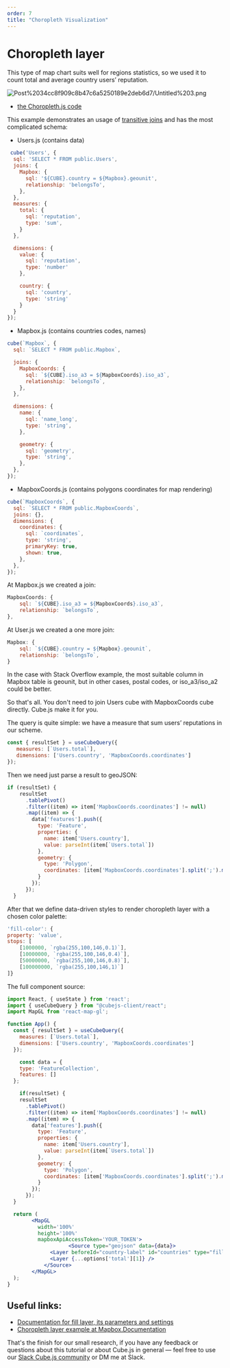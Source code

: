 ```yaml
---
order: 7
title: "Choropleth Visualization"
---
```


# Choropleth layer

This type of map chart suits well for regions statistics, so we used it to count total and average country users’ reputation.

![Post%2034cc8f909c8b47c6a5250189e2deb6d7/Untitled%203.png](Post%2034cc8f909c8b47c6a5250189e2deb6d7/Untitled%203.png)

- [the Choropleth.js code](https://github.com/cube-js/cube.js/blob/master/examples/mapbox/dashboard-app/src/components/Choropleth.js)

This example demonstrates an usage of [transitive joins](https://cube.dev/docs/joins#transitive-joins) and has the most complicated schema:

- Users.js (contains data)

```jsx
 cube('Users', {
  sql: 'SELECT * FROM public.Users',
  joins: {
    Mapbox: {
      sql: '${CUBE}.country = ${Mapbox}.geounit',
      relationship: 'belongsTo',
    },
  },
  measures: {
    total: {
      sql: 'reputation',
      type: 'sum',
    }
  },

  dimensions: {
    value: {
      sql: 'reputation',
      type: 'number'
    },

    country: {
      sql: 'country',
      type: 'string'
    }
  }
});
```

- Mapbox.js (contains countries codes, names)

```jsx
cube(`Mapbox`, {
  sql: `SELECT * FROM public.Mapbox`,

  joins: {
    MapboxCoords: {
      sql: `${CUBE}.iso_a3 = ${MapboxCoords}.iso_a3`,
      relationship: `belongsTo`,
    },
  },

  dimensions: {
    name: {
      sql: 'name_long',
      type: 'string',
    },

    geometry: {
      sql: 'geometry',
      type: 'string',
    },
  },
});
```

- MapboxCoords.js (contains polygons coordinates for map rendering)

```jsx
cube(`MapboxCoords`, {
  sql: `SELECT * FROM public.MapboxCoords`,
  joins: {},
  dimensions: {
    coordinates: {
      sql: `coordinates`,
      type: 'string',
      primaryKey: true,
      shown: true,
    },
  },
});
```

At Mapbox.js we created a join:

```jsx
MapboxCoords: {
	sql: `${CUBE}.iso_a3 = ${MapboxCoords}.iso_a3`,
	relationship: `belongsTo`,
},
```

At User.js we created a one more join:

```jsx
Mapbox: {
	sql: `${CUBE}.country = ${Mapbox}.geounit`,
	relationship: `belongsTo`,
}
```

In the case with Stack Overflow example, the most suitable column in Mapbox table is geounit, but in other cases, postal codes, or iso_a3/iso_a2 could be better.

So that's all. You don't need to join Users cube with MapboxCoords cube directly. Cube.js make it for you.

The query is quite simple: we have a measure that sum users’ reputations in our scheme.

```jsx
const { resultSet } = useCubeQuery({
   measures: [`Users.total`],
   dimensions: ['Users.country', 'MapboxCoords.coordinates']
});
```

Then we need just parse a result to geoJSON:

```jsx
if (resultSet) {
    resultSet
      .tablePivot()
      .filter((item) => item['MapboxCoords.coordinates'] != null)
      .map((item) => {
        data['features'].push({
          type: 'Feature',
          properties: {
            name: item['Users.country'],
            value: parseInt(item[`Users.total`])
          },
          geometry: {
            type: 'Polygon',
            coordinates: [item['MapboxCoords.coordinates'].split(';').map((item) => item.split(','))]
          }
        });
      });
  }
```

After that we define data-driven styles to render choropleth layer with a chosen color palette:

```jsx
'fill-color': { 
property: 'value',
stops: [
	[1000000, `rgba(255,100,146,0.1)`],
	[10000000, `rgba(255,100,146,0.4)`],
	[50000000, `rgba(255,100,146,0.8)`],
	[100000000, `rgba(255,100,146,1)`]
]}
```

The full component source:

```jsx
import React, { useState } from 'react';
import { useCubeQuery } from "@cubejs-client/react";
import MapGL from 'react-map-gl';

function App() {
  const { resultSet } = useCubeQuery({
    measures: [`Users.total`],
    dimensions: ['Users.country', 'MapboxCoords.coordinates']
  });

	const data = {
    type: 'FeatureCollection',
    features: []
  };

	if(resultSet) {
    resultSet
      .tablePivot()
      .filter((item) => item['MapboxCoords.coordinates'] != null)
      .map((item) => {
        data['features'].push({
          type: 'Feature',
          properties: {
            name: item['Users.country'],
            value: parseInt(item[`Users.total`])
          },
          geometry: {
            type: 'Polygon',
            coordinates: [item['MapboxCoords.coordinates'].split(';').map((item) => item.split(','))]
          }
        });
      });
  }

  return (
	    <MapGL
	      width='100%'
	      height='100%'
	      mapboxApiAccessToken='YOUR_TOKEN'>
					<Source type="geojson" data={data}>
	          <Layer beforeId="country-label" id="countries" type="fill" paint={options['total'][0]} />
	          <Layer {...options['total'][1]} />
	        </Source>
	    </MapGL>
  );
}
```

## **Useful links:**

- [Documentation for fill layer, its parameters and settings](https://docs.mapbox.com/mapbox-gl-js/style-spec/layers/#fill)
- [Choropleth layer example at Mapbox.Documentation](https://docs.mapbox.com/mapbox-gl-js/example/updating-choropleth/)

That's the finish for our small research, if you have any feedback or questions about this tutorial or about Cube.js in general — feel free to use our [Slack Cube.js community](http://slack.cube.dev/) or DM me at Slack.


